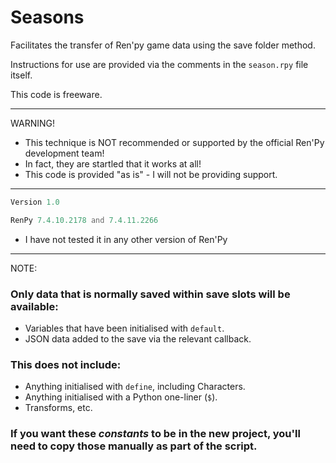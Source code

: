 # Seasons
Facilitates the transfer of Ren'py game data using the save folder method.

Instructions for use are provided via the comments in the `season.rpy` file itself.

This code is freeware.

---
WARNING!
- This technique is NOT recommended or supported by the official Ren'Py development team!
- In fact, they are startled that it works at all!
- This code is provided "as is" - I will not be providing support.
---
```php
Version 1.0

RenPy 7.4.10.2178 and 7.4.11.2266
```
- I have not tested it in any other version of Ren'Py
---

NOTE:
### Only data that is normally saved within save slots will be available:
- Variables that have been initialised with `default`.
- JSON data added to the save via the relevant callback.
### This does not include:
- Anything initialised with `define`, including Characters.
- Anything initialised with a Python one-liner (`$`).
- Transforms, etc.
### If you want these *constants* to be in the new project, you'll need to copy those manually as part of the script.
